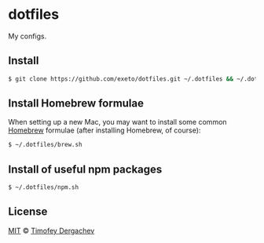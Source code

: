 # dotfiles

My configs.

## Install

```bash
$ git clone https://github.com/exeto/dotfiles.git ~/.dotfiles && ~/.dotfiles/init.sh
```

## Install Homebrew formulae

When setting up a new Mac, you may want to install some common [Homebrew](http://brew.sh/) formulae (after installing Homebrew, of course):

```bash
$ ~/.dotfiles/brew.sh
```

## Install of useful npm packages

```bash
$ ~/.dotfiles/npm.sh
```

## License

[MIT](LICENSE.md) © [Timofey Dergachev](http://exeto.me/)
